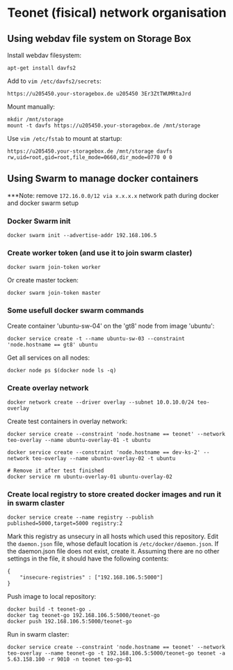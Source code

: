# Teonet (fisical) network organisation

## Using webdav file system on Storage Box

Install webdav filesystem:

    apt-get install davfs2

Add to ```vim /etc/davfs2/secrets```:

    https://u205450.your-storagebox.de u205450 3Er3ZtTWUMRtaJrd

Mount manually:

    mkdir /mnt/storage
    mount -t davfs https://u205450.your-storagebox.de /mnt/storage

Use ```vim /etc/fstab``` to mount at startup:

    https://u205450.your-storagebox.de /mnt/storage davfs rw,uid=root,gid=root,file_mode=0660,dir_mode=0770 0 0

## Using Swarm to manage docker containers

***Note: remove ```172.16.0.0/12 via x.x.x.x``` network path during docker and docker swarm setup

### Docker Swarm init

    docker swarm init --advertise-addr 192.168.106.5

### Create worker token (and use it to join swarm claster)

    docker swarm join-token worker

Or create master tocken:

    docker swarm join-token master

### Some usefull docker swarm commands

Create container 'ubuntu-sw-04' on the 'gt8' node from image 'ubuntu':

    docker service create -t --name ubuntu-sw-03 --constraint 'node.hostname == gt8' ubuntu

Get all services on all nodes:

    docker node ps $(docker node ls -q)

### Create overlay network

    docker network create --driver overlay --subnet 10.0.10.0/24 teo-overlay

Create test containers in overlay network:

    docker service create --constraint 'node.hostname == teonet' --network teo-overlay --name ubuntu-overlay-01 -t ubuntu

    docker service create --constraint 'node.hostname == dev-ks-2' --network teo-overlay --name ubuntu-overlay-02 -t ubuntu

    # Remove it after test finished
    docker service rm ubuntu-overlay-01 ubuntu-overlay-02  

### Create local registry to store created docker images and run it in swarm claster

    docker service create --name registry --publish published=5000,target=5000 registry:2

Mark this registry as unsecury in all hosts which used this repository. Edit
the ```daemon.json``` file, whose default location
is ```/etc/docker/daemon.json```. If the daemon.json file does not exist,
create it. Assuming there are no other settings in the file, it should have the
following contents:

    {
        "insecure-registries" : ["192.168.106.5:5000"]
    }

Push image to local repository:

    docker build -t teonet-go .
    docker tag teonet-go 192.168.106.5:5000/teonet-go
    docker push 192.168.106.5:5000/teonet-go

Run in swarm claster:

    docker service create --constraint 'node.hostname == teonet' --network teo-overlay --name teonet-go -t 192.168.106.5:5000/teonet-go teonet -a 5.63.158.100 -r 9010 -n teonet teo-go-01

